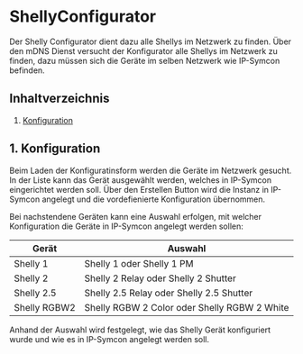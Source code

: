 # ShellyConfigurator
   Der Shelly Configurator dient dazu alle Shellys im Netzwerk zu finden.
   Über den mDNS Dienst versucht der Konfigurator alle Shellys im Netzwerk zu finden, dazu müssen sich die Geräte im selben Netzwerk wie IP-Symcon befinden.
      
   ## Inhaltverzeichnis
   1. [Konfiguration](#1-konfiguration)
   
   ## 1. Konfiguration
  
   Beim Laden der Konfiguratinsform werden die Geräte im Netzwerk gesucht.
   In der Liste kann das Gerät ausgewählt werden, welches in IP-Symcon eingerichtet werden soll.
   Über den Erstellen Button wird die Instanz in IP-Symcon angelegt und die vordefienierte Konfiguration übernommen.
   
   Bei nachstendene Geräten kann eine Auswahl erfolgen, mit welcher Konfiguration die Geräte in IP-Symcon angelegt werden sollen:

| Gerät  | Auswahl |
| ------------- | ------------- |
| Shelly 1  | Shelly 1 oder Shelly 1 PM  |
| Shelly 2  | Shelly 2 Relay oder Shelly 2 Shutter  |
| Shelly 2.5  | Shelly 2.5 Relay oder Shelly 2.5 Shutter  |
| Shelly RGBW2  | Shelly RGBW 2 Color oder Shelly RGBW 2 White  |

  Anhand der Auswahl wird festgelegt, wie das Shelly Gerät konfiguriert wurde und wie es in IP-Symcon angelegt werden soll.